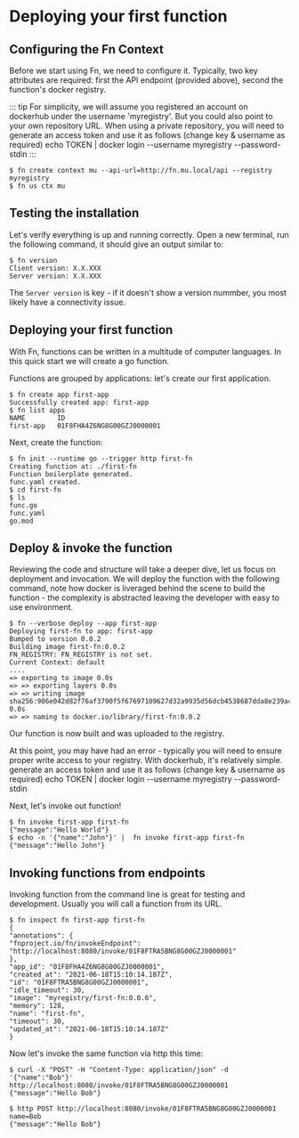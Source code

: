 # Deploying your first function

## Configuring the Fn Context

Before we start using Fn, we need to configure it. Typically, two key attributes are required: first the API endpoint (provided above), second the function's docker registry.

::: tip
For simplicity, we will assume you registered an account on dockerhub under the username 'myregistry'. But you could also point to your own repository URL.
When using a private repository, you will need to generate an access token and use it as follows (change key & username as required)
echo TOKEN | docker login --username myregistry --password-stdin
:::


```shell
$ fn create context mu --api-url=http://fn.mu.local/api --registry myregistry
$ fn us ctx mu
```

## Testing the installation

Let's verify everything is up and running correctly.
Open a new terminal, run the following command, it should give an output similar to:

```shell
$ fn version
Client version: X.X.XXX
Server version: X.X.XXX
```

The `Server version` is key - if it doesn't show a version nummber, you most likely have a connectivity issue.


## Deploying your first function

With Fn, functions can be written in a multitude of computer languages. In this quick start we will create a go function.

Functions are grouped by applications: let's create our first application.

```shell
$ fn create app first-app
Successfully created app: first-app
$ fn list apps
NAME        ID
first-app   01F8FHA4Z6NG8G00GZJ0000001
```

Next, create the function:

```shell
$ fn init --runtime go --trigger http first-fn
Creating function at: ./first-fn
Function boilerplate generated.
func.yaml created.
$ cd first-fn
$ ls
func.go
func.yaml
go.mod
```

## Deploy & invoke the function

Reviewing the code and structure will take a deeper dive, let us focus on deployment and invocation.
We will deploy the function with the following command, note how docker is liveraged behind the scene to build the function - the complexity is abstracted leaving the developer with easy to use environment.

```shell
$ fn --verbose deploy --app first-app
Deploying first-fn to app: first-app
Bumped to version 0.0.2
Building image first-fn:0.0.2
FN_REGISTRY: FN_REGISTRY is not set.
Current Context: default
....
=> exporting to image 0.0s
=> => exporting layers 0.0s
=> => writing image sha256:906e042d82f76af3790f5f67697109627d32a9935d56dcb4538687dda8e239ac 0.0s
=> => naming to docker.io/library/first-fn:0.0.2
```

Our function is now built and was uploaded to the registry.

At this point, you may have had an error - typically you will need to ensure proper write access to your registry.
With dockerhub, it's relatively simple. generate an access token and use it as follows (change key & username as required)
echo TOKEN | docker login --username myregistry --password-stdin

Next, let's invoke out function!

```shell
$ fn invoke first-app first-fn
{"message":"Hello World"}
$ echo -n '{"name":"John"}' |  fn invoke first-app first-fn
{"message":"Hello John"}
```

## Invoking functions from endpoints

Invoking function from the command line is great for testing and development.
Usually you will call a function from its URL.

```shell
$ fn inspect fn first-app first-fn
{
"annotations": {
"fnproject.io/fn/invokeEndpoint": "http://localhost:8080/invoke/01F8FTRA5BNG8G00GZJ0000001"
},
"app_id": "01F8FHA4Z6NG8G00GZJ0000001",
"created_at": "2021-06-18T15:10:14.187Z",
"id": "01F8FTRA5BNG8G00GZJ0000001",
"idle_timeout": 30,
"image": "myregistry/first-fn:0.0.6",
"memory": 128,
"name": "first-fn",
"timeout": 30,
"updated_at": "2021-06-18T15:10:14.187Z"
}
```

Now let's invoke the same function via http this time:

<CodeGroup>
<CodeGroupItem title="Curl">
  
```shell
$ curl -X "POST" -H "Content-Type: application/json" -d '{"name":"Bob"}' http://localhost:8080/invoke/01F8FTRA5BNG8G00GZJ0000001
{"message":"Hello Bob"}
```
  
</CodeGroupItem>
  
<CodeGroupItem title="Httpie" active>
  
```shell
$ http POST http://localhost:8080/invoke/01F8FTRA5BNG8G00GZJ0000001 name=Bob 
{"message":"Hello Bob"}
```
  
</CodeGroupItem>
</CodeGroup>
